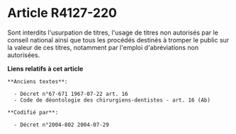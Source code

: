 # Article R4127-220

Sont interdits l'usurpation de titres, l'usage de titres non autorisés par le conseil national ainsi que tous les procédés
destinés à tromper le public sur la valeur de ces titres, notamment par l'emploi d'abréviations non autorisées.

**Liens relatifs à cet article**

	**Anciens textes**:

	  - Décret n°67-671 1967-07-22 art. 16
	  - Code de déontologie des chirurgiens-dentistes - art. 16 (Ab)

	**Codifié par**:

	  - Décret n°2004-802 2004-07-29
